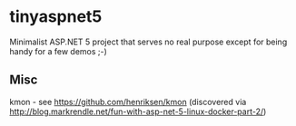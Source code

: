 # tinyaspnet5
Minimalist ASP.NET 5 project that serves no real purpose except for being handy for a few demos ;-)


## Misc
kmon - see https://github.com/henriksen/kmon (discovered via http://blog.markrendle.net/fun-with-asp-net-5-linux-docker-part-2/)


